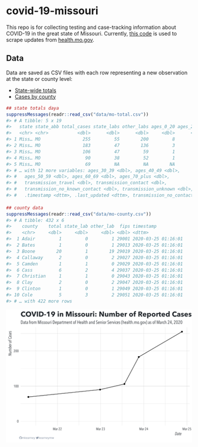 
<!-- README.md is generated from README.Rmd. Please edit that file -->

# covid-19-missouri

<!-- badges: start -->

<!-- badges: end -->

This repo is for collecting testing and case-tracking information about
COVID-19 in the great state of Missouri. Currently, [this
code](R/scrape.R) is used to scrape updates from
[health.mo.gov](https://health.mo.gov).

## Data

Data are saved as CSV files with each row representing a new observation
at the state or county level:

  - [State-wide totals](data/mo-total.csv)
  - [Cases by county](data/mo-county.csv)

<!-- end list -->

``` r
## state totals daya
suppressMessages(readr::read_csv("data/mo-total.csv"))
#> # A tibble: 5 x 19
#>   state state_abb total_cases state_labs other_labs ages_0_20 ages_20_29
#>   <chr> <chr>           <dbl>      <dbl>      <dbl>     <dbl>      <dbl>
#> 1 Miss… MO                255         55        200         8         60
#> 2 Miss… MO                183         47        136         3         46
#> 3 Miss… MO                106         47         59         1         26
#> 4 Miss… MO                 90         38         52         1         24
#> 5 Miss… MO                 69         NA         NA        NA         NA
#> # … with 12 more variables: ages_30_39 <dbl>, ages_40_49 <dbl>,
#> #   ages_50_59 <dbl>, ages_60_69 <dbl>, ages_70_plus <dbl>,
#> #   transmission_travel <dbl>, transmission_contact <dbl>,
#> #   transmission_no_known_contact <dbl>, transmission_unknown <dbl>,
#> #   .timestamp <dttm>, .last_updated <dttm>, transmission_no_contact <dbl>

## county data
suppressMessages(readr::read_csv("data/mo-county.csv"))
#> # A tibble: 432 x 6
#>    county    total state_lab other_lab  fips timestamp          
#>    <chr>     <dbl>     <dbl>     <dbl> <dbl> <dttm>             
#>  1 Adair         1         0         1 29001 2020-03-25 01:16:01
#>  2 Bates         1         0         1 29013 2020-03-25 01:16:01
#>  3 Boone        20         1        19 29019 2020-03-25 01:16:01
#>  4 Callaway      2         0         2 29027 2020-03-25 01:16:01
#>  5 Camden        1         1         0 29029 2020-03-25 01:16:01
#>  6 Cass          6         2         4 29037 2020-03-25 01:16:01
#>  7 Christian     1         1         0 29043 2020-03-25 01:16:01
#>  8 Clay          2         0         2 29047 2020-03-25 01:16:01
#>  9 Clinton       1         0         1 29049 2020-03-25 01:16:01
#> 10 Cole          5         3         2 29051 2020-03-25 01:16:01
#> # … with 422 more rows
```

![](img/timeseries.png)
